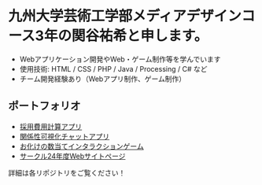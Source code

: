 # 九州大学芸術工学部メディアデザインコース3年の関谷祐希と申します。

- Webアプリケーション開発やWeb・ゲーム制作等を学んでいます
- 使用技術: HTML / CSS / PHP / Java / Processing / C# など
- チーム開発経験あり（Webアプリ制作、ゲーム制作）

## ポートフォリオ
- [採用費用計算アプリ](https://github.com/philitan/helptech04)
- [関係性可視化チャットアプリ](https://github.com/kenta-afk/data-engineer-hack)
- [お化けの数当てインタラクションゲーム](https://github.com/yuki8161224/obakegame.git)
- [サークル24年度Webサイトページ](https://github.com/yuki8161224/2kenposition.git)

詳細は各リポジトリをご覧ください！


<!---
yuki8161224/yuki8161224 is a ✨ special ✨ repository because its `README.md` (this file) appears on your GitHub profile.
You can click the Preview link to take a look at your changes.
--->
